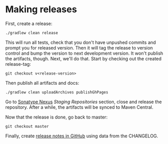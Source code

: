 # Making releases

First, create a release:

    ./gradlew clean release

This will run all tests, check that you don't have unpushed commits and prompt you for released version. 
Then it will tag the release to version control and bump the version to next development version.
It won't publish the artifacts, though. Next, we'll do that. Start by checking out the created release-tag:

    git checkout v<release-version>

Then publish all artifacts and docs:

    ./gradlew clean uploadArchives publishGhPages

Go to [Sonatype Nexus](https://oss.sonatype.org/) _Staging Repositories_ section, close and release the repository.
After a while, the artifacts will be synced to Maven Central.

Now that the release is done, go back to master:

    git checkout master

Finally, create [release notes in GitHub](https://github.com/EvidentSolutions/dalesbred/releases) using data from
the CHANGELOG.
